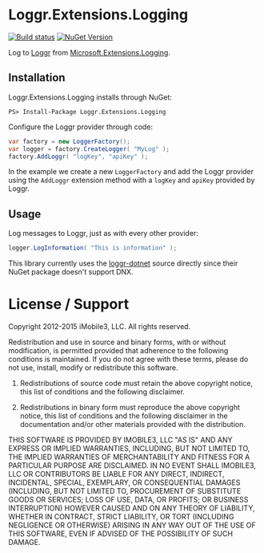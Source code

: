 Loggr.Extensions.Logging=======================[![Build status](https://ci.appveyor.com/api/projects/status/l3snx3wl42pluf8p/branch/master?svg=true)](https://ci.appveyor.com/project/mbishopim3/loggr-framework-logging/branch/master) [![NuGet Version](http://img.shields.io/nuget/v/Loggr.Extensions.Logging.svg?style=flat)](https://www.nuget.org/packages/Loggr.Extensions.Logging/) Log to [Loggr][0] from [Microsoft.Extensions.Logging][1].Installation------------Loggr.Extensions.Logging installs through NuGet:```PS> Install-Package Loggr.Extensions.Logging```Configure the Loggr provider through code:```c#var factory = new LoggerFactory();var logger = factory.CreateLogger( "MyLog" );factory.AddLoggr( "logKey", "apiKey" );```In the example we create a new `LoggerFactory` and add the Loggr provider using the `AddLoggr` extension method with a `logKey` and `apiKey` provided by Loggr.Usage-----Log messages to Loggr, just as with every other provider:```c#logger.LogInformation( "This is information" );```This library currently uses the [loggr-dotnet][2] source directly since their NuGet package doesn't support DNX.License / Support=================Copyright 2012-2015 iMobile3, LLC. All rights reserved.Redistribution and use in source and binary forms, with or withoutmodification, is permitted provided that adherence to the followingconditions is maintained. If you do not agree with these terms,please do not use, install, modify or redistribute this software.1. Redistributions of source code must retain the above copyright notice, thislist of conditions and the following disclaimer.2. Redistributions in binary form must reproduce the above copyright notice,this list of conditions and the following disclaimer in the documentationand/or other materials provided with the distribution.THIS SOFTWARE IS PROVIDED BY IMOBILE3, LLC "AS IS" AND ANY EXPRESS ORIMPLIED WARRANTIES, INCLUDING, BUT NOT LIMITED TO, THE IMPLIED WARRANTIES OFMERCHANTABILITY AND FITNESS FOR A PARTICULAR PURPOSE ARE DISCLAIMED. IN NOEVENT SHALL IMOBILE3, LLC OR CONTRIBUTORS BE LIABLE FOR ANY DIRECT,INDIRECT, INCIDENTAL, SPECIAL, EXEMPLARY, OR CONSEQUENTIAL DAMAGES (INCLUDING,BUT NOT LIMITED TO, PROCUREMENT OF SUBSTITUTE GOODS OR SERVICES; LOSS OF USE,DATA, OR PROFITS; OR BUSINESS INTERRUPTION) HOWEVER CAUSED AND ON ANY THEORY OFLIABILITY, WHETHER IN CONTRACT, STRICT LIABILITY, OR TORT (INCLUDING NEGLIGENCEOR OTHERWISE) ARISING IN ANY WAY OUT OF THE USE OF THIS SOFTWARE, EVEN IFADVISED OF THE POSSIBILITY OF SUCH DAMAGE.[0]: http://loggr.net/[1]: https://github.com/aspnet/Logging[2]: https://github.com/loggr/loggr-dotnet